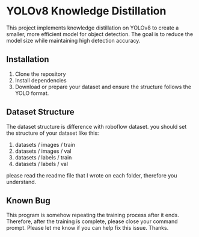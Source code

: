 # YOLOv8 Knowledge Distillation
This project implements knowledge distillation on YOLOv8 to create a smaller, more efficient model for object detection. The goal is to reduce the model size while maintaining high detection accuracy.

## Installation
1. Clone the repository
2. Install dependencies
3. Download or prepare your dataset and ensure the structure follows the YOLO format.

## Dataset Structure
The dataset structure is difference with roboflow dataset. you should set the structure of your dataset like this:

1. datasets / images / train
2. datasets / images / val
3. datasets / labels / train
4. datasets / labels / val

please read the readme file that I wrote on each folder, therefore you understand.

## Known Bug
This program is somehow repeating the training process after it ends. Therefore, after the training is complete, please close your command prompt. 
Please let me know if you can help fix this issue. Thanks.
